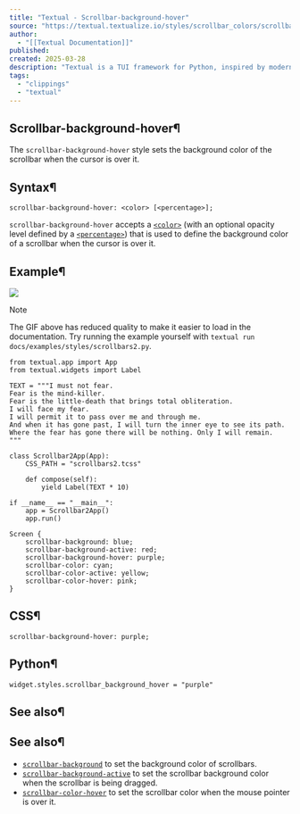 ```yaml
---
title: "Textual - Scrollbar-background-hover"
source: "https://textual.textualize.io/styles/scrollbar_colors/scrollbar_background_hover/"
author:
  - "[[Textual Documentation]]"
published:
created: 2025-03-28
description: "Textual is a TUI framework for Python, inspired by modern web development."
tags:
  - "clippings"
  - "textual"
---
```

## Scrollbar-background-hover¶

The `scrollbar-background-hover` style sets the background color of the scrollbar when the cursor is over it.

## Syntax¶

```
scrollbar-background-hover: <color> [<percentage>];
```

`scrollbar-background-hover` accepts a [`<color>`](https://textual.textualize.io/css_types/color/) (with an optional opacity level defined by a [`<percentage>`](https://textual.textualize.io/css_types/percentage/)) that is used to define the background color of a scrollbar when the cursor is over it.

## Example¶

![](https://textual.textualize.io/styles/scrollbar_colors/scrollbar_colors_demo.gif)

Note

The GIF above has reduced quality to make it easier to load in the documentation. Try running the example yourself with `textual run docs/examples/styles/scrollbars2.py`.

```
from textual.app import App
from textual.widgets import Label

TEXT = """I must not fear.
Fear is the mind-killer.
Fear is the little-death that brings total obliteration.
I will face my fear.
I will permit it to pass over me and through me.
And when it has gone past, I will turn the inner eye to see its path.
Where the fear has gone there will be nothing. Only I will remain.
"""

class Scrollbar2App(App):
    CSS_PATH = "scrollbars2.tcss"

    def compose(self):
        yield Label(TEXT * 10)

if __name__ == "__main__":
    app = Scrollbar2App()
    app.run()
```

```
Screen {
    scrollbar-background: blue;
    scrollbar-background-active: red;
    scrollbar-background-hover: purple;
    scrollbar-color: cyan;
    scrollbar-color-active: yellow;
    scrollbar-color-hover: pink;
}
```

## CSS¶

```
scrollbar-background-hover: purple;
```

## Python¶

```
widget.styles.scrollbar_background_hover = "purple"
```

## See also¶

## See also¶

- [`scrollbar-background`](https://textual.textualize.io/styles/scrollbar_colors/scrollbar_background/) to set the background color of scrollbars.
- [`scrollbar-background-active`](https://textual.textualize.io/styles/scrollbar_colors/scrollbar_color_active/) to set the scrollbar background color when the scrollbar is being dragged.
- [`scrollbar-color-hover`](https://textual.textualize.io/styles/scrollbar_colors/scrollbar_color_hover/) to set the scrollbar color when the mouse pointer is over it.